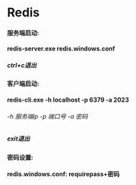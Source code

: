 # Redis

#### 服务端启动:

#### 	redis-server.exe redis.windows.conf

##### 	  ctrl+c退出

#### 客户端启动:

#### 	redis-cli.exe -h localhost -p 6379 -a 2023

######                                                                        -h     服务端ip   -p 端口号    -a  密码

##### 	 exit退出



#### 密码设置:

#### redis.windows.conf: requirepass+密码
